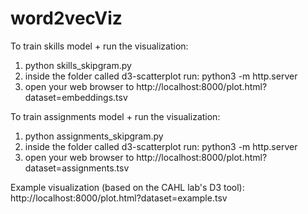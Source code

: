 # word2vecViz

To train skills model + run the visualization: 

1. python skills_skipgram.py
2. inside the folder called d3-scatterplot run: python3 -m http.server
3. open your web browser to http://localhost:8000/plot.html?dataset=embeddings.tsv


To train assignments model + run the visualization: 

1. python assignments_skipgram.py
2. inside the folder called d3-scatterplot run: python3 -m http.server
3. open your web browser to http://localhost:8000/plot.html?dataset=assignments.tsv


Example visualization (based on the CAHL lab's D3 tool):
http://localhost:8000/plot.html?dataset=example.tsv


